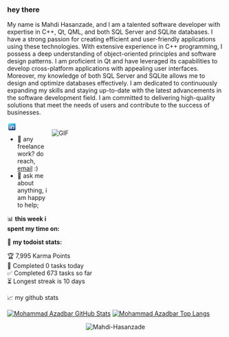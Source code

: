 ### hey there 

My name is Mahdi Hasanzade, and I am a talented software developer with expertise in C++, Qt, QML, and both SQL Server and SQLite databases. I have a strong passion for creating efficient and user-friendly applications using these technologies. With extensive experience in C++ programming, I possess a deep understanding of object-oriented principles and software design patterns. I am proficient in Qt and have leveraged its capabilities to develop cross-platform applications with appealing user interfaces. Moreover, my knowledge of both SQL Server and SQLite allows me to design and optimize databases effectively. I am dedicated to continuously expanding my skills and staying up-to-date with the latest advancements in the software development field. I am committed to delivering high-quality solutions that meet the needs of users and contribute to the success of businesses.


<!-- <a href="https://twitter.com/M_Azadbar">
  <img align="left" width="22px" src="https://raw.githubusercontent.com/peterthehan/peterthehan/master/assets/twitter.svg" alt="" />
</a> -->
<a href="https://www.linkedin.com/in//mahdi-hasanzade-085847210" rel="nofollow">
  <img align="left" alt="mahdi's LinkedIN" width="22px" src="https://raw.githubusercontent.com/arashaltafi/arashaltafi/main/linkedin.png" style="max-width: 100%;">
</a>

<br />


  <img align="right" alt="GIF" src="https://github.com/Mahdi-Hasanzade/Mahdi-Hasanzade/blob/main/code.gif?raw=true" width="400" height="220" />
  
- 💼 any freelance work? do reach, [email](mailto:mahdi.hasanzade1372@gmail.com) :)
- 💬 ask me about anything, i am happy to help;


📊 **this week i spent my time on:**


🚧 **my todoist stats:**
<!-- TODO-IST:START -->
🏆  7,995 Karma Points           
🌸  Completed 0 tasks today           
✅  Completed 673 tasks so far           
⏳  Longest streak is 10 days
<!-- TODO-IST:END -->


📈 my github stats


<p dir="auto"><a href="https://github.com/mohammadazadbar1995/mohammadazadbar1995"><img src="https://camo.githubusercontent.com/eb76cb52c9615f750672767fca5e30fc01f6d34132b1e2ee7ffd09d1ecf8f222/68747470733a2f2f6769746875622d726561646d652d73746174732e76657263656c2e6170702f6170693f757365726e616d653d6172617368616c746166692673686f775f69636f6e733d7472756526696e636c7564655f616c6c5f636f6d6d6974733d74727565267468656d653d746f6b796f6e6967687426636f756e745f707269766174653d74727565266c696e655f6865696768743d3430" alt="Mohammad Azadbar GitHub Stats" data-canonical-src="https://github-readme-stats.vercel.app/api?username=mohammadazadbar1995&amp;show_icons=true&amp;include_all_commits=true&amp;theme=tokyonight&amp;count_private=true&amp;line_height=40" style="max-width: 100%;"></a>
<a href="https://github.com/mohammadazadbar1995/mohammadazadbar1995"><img src="https://camo.githubusercontent.com/13363fca98ac00042ac6380b8a1921ec9a3800cc19c9c7ab4b202c9cc0b6e4bf/68747470733a2f2f6769746875622d726561646d652d73746174732e76657263656c2e6170702f6170692f746f702d6c616e67732f3f757365726e616d653d6172617368616c74616669266c616e67735f636f756e743d35267468656d653d746f6b796f6e69676874266578636c7564655f7265706f3d536f636b65744370702c6172617368616c746166692e6769746875622e696f2c446576656c6f70657253697465" alt="Mohammad Azadbar Top Langs" data-canonical-src="https://github-readme-stats.vercel.app/api/top-langs/?username=mohammadazadbar1995&amp;langs_count=5&amp;theme=tokyonight&amp;exclude_repo=SocketCpp,mohammadazadbar1995.github.io,DeveloperSite" style="max-width: 100%;"></a></p>

<p align="center"> <img src="https://github-readme-stats.vercel.app/api?username=Mahdi-Hasanzade&show_icons=true&theme=gotham" alt="Mahdi-Hasanzade" />

